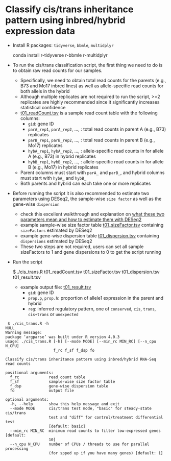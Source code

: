 # Classify cis/trans inheritance pattern using inbred/hybrid expression data

* Install R packages: `tidyverse`, `bbmle`, `multidplyr`
	
	conda install r-tidyverse r-bbmle r-multidplyr

* To run the cis/trans classification script, the first thing we need to do is to obtain raw read counts for our samples.
  - Specifically, we need to obtain total read counts for the parents (e.g., B73 and Mo17 inbred lines) as well as allele-specific read counts for both allels in the hybrid
  - Although multiple replicates are not required to run the script, >=2 replicates are highly recommended since it significantly increases statistical confidence
  - [t01_readCount.tsv](t01_readCount.tsv) is a sample read count table with the following columns:
    - `gid`: gene ID
    - `parA_rep1`, `parA_rep2`, ..., : total read counts in parent A (e.g., B73) replicates
    - `parB_rep1`, `parB_rep2`, ..., : total read counts in parent B (e.g., Mo17) replicates
    - `hybA_rep1`, `hybA_rep2`, ..., : allele-specific read counts in for allele A (e.g., B73) in hybrid replicates
    - `hybB_rep1`, `hybB_rep2`, ..., : allele-specific read counts in for allele B (e.g., Mo17) in hybrid replicates
  - Parent columns must start with `parA_` and `parB_`, and hybrid columns must start with `hybA_` and `hybB_`
  - Both parents and hybrid can each take one or more replicates
  
* Before running the script it is also recommended to estimate two parameters using DESeq2, the sample-wise `size factor` as well as the gene-wise `dispersion`
  - check this excellent walkthrough and explanation on [what these two parameters mean and how to estimate them with DESeq2](https://hbctraining.github.io/DGE_workshop/lessons/04_DGE_DESeq2_analysis.html)
  - example sample-wise size factor table [t01_sizeFactor.tsv](t01_sizeFactor.tsv) containing `sizeFactors` estimated by DESeq2
  - example gene-wise dispersion table [t01_dispersion.tsv](t01_dispersion.tsv) containing `dispersions` estimated by DESeq2
  - These two steps are not required, users can set all sample sizeFactors to 1 and gene dispersions to 0 to get the script running

* Run the script
  
  $ ./cis_trans.R t01_readCount.tsv t01_sizeFactor.tsv t01_dispersion.tsv t01_result.tsv

  - example output file: [t01_result.tsv](t01_result.tsv)
    - `gid`: gene ID
    - `prop.p`, `prop.h`: proportion of allele1 expression in the parent and hybrid
    - `reg`: inferred regulatory pattern, one of `conserved`, `cis`, `trans`, `cis+trans` or `unexpected`

```
 $ ./cis_trans.R -h
NULL
Warning message:
package ‘argparse’ was built under R version 4.0.3
usage: ./cis_trans.R [-h] [--mode MODE] [--min_rc MIN_RC] [--n_cpu N_CPU]
                     f_rc f_sf f_dsp fo

Classify cis/trans inheritance pattern using inbred/hybrid RNA-Seq read counts

positional arguments:
  f_rc             read count table
  f_sf             sample-wise size factor table
  f_dsp            gene-wise dispersion table
  fo               output file

optional arguments:
  -h, --help       show this help message and exit
  --mode MODE      cis/trans test mode, "basic" for steady-state cis/trans
                   test and "diff" for control/treatment differential test
                   [default: basic]
  --min_rc MIN_RC  minimum read counts to filter low-expressed genes [default:
                   10]
  --n_cpu N_CPU    number of CPUs / threads to use for parallel processing
                   (for spped up if you have many genes) [default: 1]
```